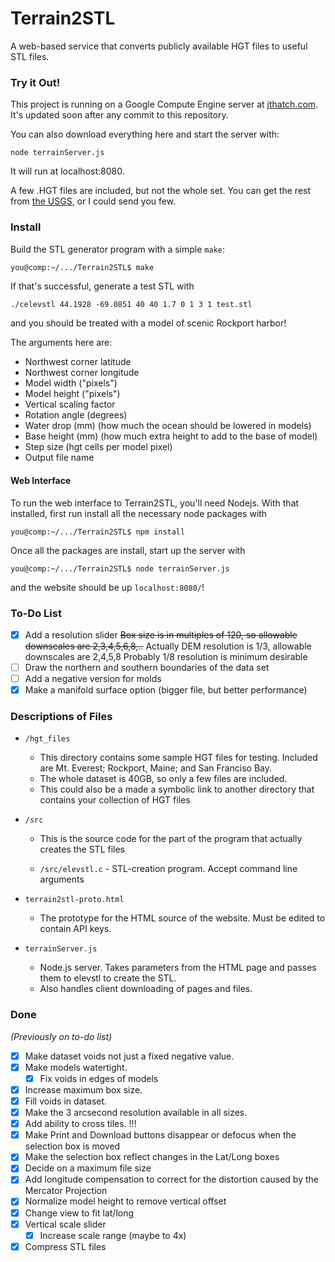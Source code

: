 Terrain2STL
===========

A web-based service that converts publicly available HGT files to useful STL files.

### Try it Out!
This project is running on a Google Compute Engine server at [jthatch.com](http://jthatch.com/terrain2stl). It's updated soon after any commit to this repository.

You can also download everything here and start the server with:

```node terrainServer.js```

It will run at localhost:8080.

A few .HGT files are included, but not the whole set. You can get the rest from [the USGS](http://dds.cr.usgs.gov/srtm/version2_1/SRTM3/), or I could send you few.

### Install
Build the STL generator program with a simple `make`:
```sh
you@comp:~/.../Terrain2STL$ make
```
If that's successful, generate a test STL with
```
./celevstl 44.1928 -69.0851 40 40 1.7 0 1 3 1 test.stl
```

and you should be treated with a model of scenic Rockport harbor!

The arguments here are:
- Northwest corner latitude
- Northwest corner longitude
- Model width ("pixels")
- Model height ("pixels")
- Vertical scaling factor
- Rotation angle (degrees)
- Water drop (mm) (how much the ocean should be lowered in models)
- Base height (mm) (how much extra height to add to the base of model)
- Step size (hgt cells per model pixel)
- Output file name

#### Web Interface
To run the web interface to Terrain2STL, you'll need Nodejs. With that installed, first run install all the necessary node packages with
```
you@comp:~/.../Terrain2STL$ npm install
```
Once all the packages are install, start up the server with
```
you@comp:~/.../Terrain2STL$ node terrainServer.js
```
and the website should be up `localhost:8080/`!

### To-Do List

- [x] Add a resolution slider
  ~~Box size is in multiples of 120, so allowable downscales are 2,3,4,5,6,8,..~~
  Actually DEM resolution is 1/3, allowable downscales  are 2,4,5,8
  Probably 1/8 resolution is minimum desirable
- [ ] Draw the northern and southern boundaries of the data set
- [ ] Add a negative version for molds
- [x] Make a manifold surface option (bigger file, but better performance)

### Descriptions of Files
* `/hgt_files`

  * This directory contains some sample HGT files for testing. Included are Mt. Everest; Rockport, Maine; and San Franciso Bay.
  * The whole dataset is 40GB, so only a few files are included.
  * This could also be a made a symbolic link to another directory that contains your collection of HGT files

* `/src`

  * This is the source code for the part of the program that actually creates the STL files

  * `/src/elevstl.c` - STL-creation program. Accept command line arguments

* `terrain2stl-proto.html`

  * The prototype for the HTML source of the website. Must be edited to contain API keys.

* `terrainServer.js`

  * Node.js server. Takes parameters from the HTML page and passes them to elevstl to create the STL.
  * Also handles client downloading of pages and files.

### Done

*(Previously on to-do list)*

- [x] Make dataset voids not just a fixed negative value.
- [x] Make models watertight.
  - [x] Fix voids in edges of models
- [x] Increase maximum box size.
- [x] Fill voids in dataset.
- [x] Make the 3 arcsecond resolution available in all sizes.
- [x] Add ability to cross tiles. !!!
- [x] Make Print and Download buttons disappear or defocus when the selection box is moved
- [x] Make the selection box reflect changes in the Lat/Long boxes
- [x] Decide on a maximum file size
- [x] Add longitude compensation to correct for the distortion caused by the Mercator Projection
- [x] Normalize model height to remove vertical offset
- [x] Change view to fit lat/long
- [x] Vertical scale slider
  - [x] Increase scale range (maybe to 4x)
- [x] Compress STL files
